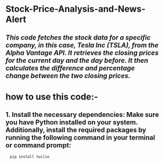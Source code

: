 # **Stock-Price-Analysis-and-News-Alert**
## _This code fetches the stock data for a specific company, in this case, Tesla Inc (TSLA), from the Alpha Vantage API. It retrieves the closing prices for the current day and the day before. It then calculates the difference and percentage change between the two closing prices._

# how to use this code:-

## 1. Install the necessary dependencies: Make sure you have Python installed on your system. Additionally, install the required packages by running the following command in your terminal or command prompt:
```pip install requests
  pip install twilio
```
